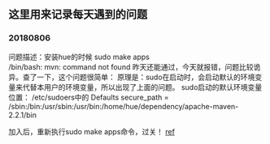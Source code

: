 ## 这里用来记录每天遇到的问题

### 20180806

问题描述：安装hue的时候
sudo make apps  
/bin/bash: mvn: command not found
昨天还能通过，今天就报错，问题比较诡异。查了一下，这个问题很简单：
原理是：sudo在启动时，会启动默认的环境变量来代替本用户的环境变量，所以出现了上面的问题。
sudo启动的默认环境变量位置： /etc/sudoers中的
Defaults secure_path = /sbin:/bin:/usr/sbin:/usr/bin:/home/hue/dependency/apache-maven-2.2.1/bin

加入后，重新执行sudo make apps命令，过关！
[ref](http://blog.sina.com.cn/s/blog_40d46ec20101f97l.html)